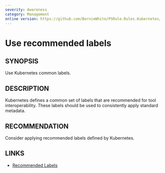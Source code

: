 ```yaml
---
severity: Awareness
category: Management
online version: https://github.com/BernieWhite/PSRule.Rules.Kubernetes/blob/master/docs/rules/en/Kubernetes.Metadata.md
---
```


# Use recommended labels

## SYNOPSIS

Use Kubernetes common labels.

## DESCRIPTION

Kubernetes defines a common set of labels that are recommended for tool interoperability.
These labels should be used to consistently apply standard metadata.

## RECOMMENDATION

Consider applying recommended labels defined by Kubernetes.

## LINKS

- [Recommended Labels](https://kubernetes.io/docs/concepts/overview/working-with-objects/common-labels/)
